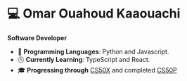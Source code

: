 # 💻 Omar Ouahoud Kaaouachi  
**Software Developer**
- 🧰 **Programming Languages**: Python and Javascript.
- 🕓 **Currently Learning**: TypeScript and React.  
- 🎓 **Progressing through** [CS50X](https://pll.harvard.edu/course/cs50-introduction-computer-science) and completed [CS50P](https://pll.harvard.edu/course/cs50s-introduction-programming-python)
